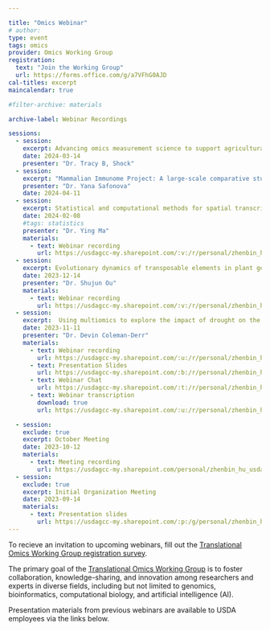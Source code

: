 ```yaml
---

title: "Omics Webinar"
# author: 
type: event
tags: omics
provider: Omics Working Group
registration: 
  text: "Join the Working Group"
  url: https://forms.office.com/g/a7VFhG0AJD
cal-titles: excerpt
maincalendar: true

#filter-archive: materials

archive-label: Webinar Recordings

sessions:
  - session:
    excerpt: Advancing omics measurement science to support agricultural research
    date: 2024-03-14
    presenter: "Dr. Tracy B, Shock"
  - session:
    excerpt: "Mammalian Immunome Project: A large-scale comparative study of mammalian adaptive immune system"
    presenter: "Dr. Yana Safonova"
    date: 2024-04-11
  - session:
    excerpt: Statistical and computational methods for spatial transcriptomics data analysis
    date: 2024-02-08
    #tags: statistics
    presenter: "Dr. Ying Ma"
    materials:
      - text: Webinar recording
        url: https://usdagcc-my.sharepoint.com/:v:/r/personal/zhenbin_hu_usda_gov/Documents/Yingma_2.8.2024/GMT20240208-155809_Recording_1920x1080.mp4?csf=1&web=1
  - session:
    excerpt: Evolutionary dynamics of transposable elements in plant genomes
    date: 2023-12-14
    presenter: "Dr. Shujun Ou"
    materials:
      - text: Webinar recording
        url: https://usdagcc-my.sharepoint.com/:v:/r/personal/zhenbin_hu_usda_gov/Documents/Working_group12142023/GMT20231214-160001_Recording_1920x1200.mp4?csf=1&web=1
  - session:
    excerpt:  Using multiomics to explore the impact of drought on the root microbiome
    date: 2023-11-11
    presenter: "Dr. Devin Coleman-Derr"
    materials:
      - text: Webinar recording
        url: https://usdagcc-my.sharepoint.com/:u:/r/personal/zhenbin_hu_usda_gov/Documents/Devin_11.9.2023/GMT20231109-160005_Recording.m4a?csf=1&web=1
      - text: Presentation Slides
        url: https://usdagcc-my.sharepoint.com/:b:/r/personal/zhenbin_hu_usda_gov/Documents/Devin_11.9.2023/2023%20SCINet%20%20Seminar.pdf?csf=1&web=1&e=B5l3gF
      - text: Webinar Chat
        url: https://usdagcc-my.sharepoint.com/:t:/r/personal/zhenbin_hu_usda_gov/Documents/Devin_11.9.2023/GMT20231109-160005_Recording.txt?csf=1&web=1&e=RnA2ON
      - text: Webinar transcription
        download: true
        url: https://usdagcc-my.sharepoint.com/:u:/r/personal/zhenbin_hu_usda_gov/Documents/Devin_11.9.2023/GMT20231109-160005_Recording.transcript.vtt?csf=1&web=1&e=fVSYH0  

  - session:
    exclude: true
    excerpt: October Meeting
    date: 2023-10-12
    materials: 
      - text: Meeting recording
        url: https://usdagcc-my.sharepoint.com/personal/zhenbin_hu_usda_gov/_layouts/15/stream.aspx?id=%2Fpersonal%2Fzhenbin_hu_usda_gov%2FDocuments%2FGMT20231012-145931_Recording_1920x1200%2Emp4
  - session:
    exclude: true
    excerpt: Initial Organization Meeting
    date: 2023-09-14
    materials:  
      - text: Presentation slides
        url: https://usdagcc-my.sharepoint.com/:p:/g/personal/zhenbin_hu_usda_gov/EY5hplNYaDZAkG4fapkIarAB21t6wlyBXm0djmC65_zLwQ
---
```


To recieve an invitation to upcoming webinars, fill out the [Translational Omics Working Group registration survey](https://forms.office.com/g/tgh4SxRqit). <!--excerpt-->

The primary goal of the [Translational Omics Working Group](/research/working-groups/omics) is to foster collaboration, knowledge-sharing, and innovation among researchers and experts in diverse fields, including but not limited to genomics, bioinformatics, computational biology, and artificial intelligence (AI).

Presentation materials from previous webinars are available to USDA employees via the links below.
